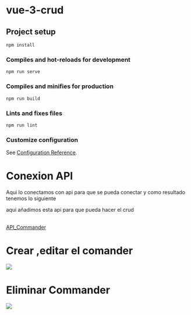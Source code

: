 # vue-3-crud

## Project setup
```
npm install
```

### Compiles and hot-reloads for development
```
npm run serve
```

### Compiles and minifies for production
```
npm run build
```

### Lints and fixes files
```
npm run lint
```

### Customize configuration
See [Configuration Reference](https://cli.vuejs.org/config/).

<h1>Conexion API</h1>
Aqui lo conectamos con api para que se pueda conectar y como resultado tenemos lo siguiente
<p>aqui añadimos esta api para que pueda hacer el crud</p>
<br>
<a href="https://github.com/miguelapol/api_feauture">API_Commander</a>
<h1>Crear ,editar el comander</h1>
<img src="https://user-images.githubusercontent.com/33709574/167467678-d2bd863b-641f-411e-9cf4-bdd540e8a29b.gif">
<h1>Eliminar Commander</h1>
<img src="https://user-images.githubusercontent.com/33709574/167473167-d5a402e7-3afd-4d8d-a4ee-a563fba1581a.gif">

